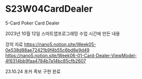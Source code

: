 # S23W04CardDealer
5-Card Poker Card Dealer

2023년 10월 12일 스마트앱프로그래밍 수업 시간에 만든 내용

강의 자료
https://nano5.notion.site/Week05-0e538d88ae72421b9f4b55c6bd8e9d49<br>
https://nano5.notion.site/Week06-01-Card-Dealer-ViewModel-4f8314bb9faa4784b7a14bc85cfb2607

23.10.24 포커 족보 구현 완료
